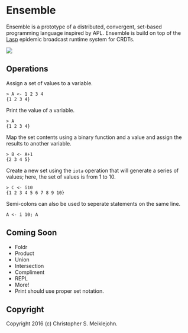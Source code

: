 # Ensemble

Ensemble is a prototype of a distributed, convergent, set-based
programming language inspired by APL.  Ensemble is build on top of the
[Lasp](http://github.com/lasp-lang/lasp) epidemic broadcast runtime
system for CRDTs.

<img src="https://travis-ci.org/cmeiklejohn/ensemble.svg" />

## Operations

Assign a set of values to a variable.

```
> A <- 1 2 3 4
{1 2 3 4}
```

Print the value of a variable.

```
> A
{1 2 3 4}
```

Map the set contents using a binary function and a value and assign
the results to another variable.

```
> B <- A+1
{2 3 4 5}
```

Create a new set using the `iota` operation that will generate a series
of values; here, the set of values is from 1 to 10.

```
> C <- i10
{1 2 3 4 5 6 7 8 9 10}
```

Semi-colons can also be used to seperate statements on the same line.

```
A <- i 10; A
```

## Coming Soon

* Foldr
* Product
* Union
* Intersection
* Compliment
* REPL
* More!
* Print should use proper set notation.

## Copyright

Copyright 2016 (c) Christopher S. Meiklejohn.
